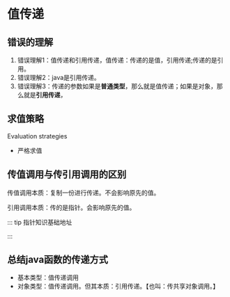 # 值传递



## 错误的理解

1. 错误理解1：值传递和引用传递，值传递：传递的是值，引用传递;传递的是引用。
2. 错误理解2：java是引用传递。
3. 错误理解3：传递的参数如果是**普通类型**，那么就是值传递；如果是对象，那么就是**引用传递**，



## 求值策略

Evaluation strategies

- 严格求值



## 传值调用与传引用调用的区别

传值调用本质：复制一份进行传递。不会影响原先的值。

引用调用本质：传的是指针。会影响原先的值。

::: tip 指针知识基础地址

:::



## 总结java函数的传递方式

- 基本类型：值传递调用
- 对象类型：值传递调用。但其本质：引用传递。【也叫：传共享对象调用。】



















